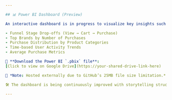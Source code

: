 ```yaml
---

## 📊 Power BI Dashboard (Preview)

An interactive dashboard is in progress to visualize key insights such as:

- Funnel Stage Drop-offs (View → Cart → Purchase)
- Top Brands by Number of Purchases
- Purchase Distribution by Product Categories
- Time-based User Activity Trends
- Average Purchase Metrics

🚀 **Download the Power BI `.pbix` file**:  
[Click to view on Google Drive](https://your-shared-drive-link-here)

📎 *Note: Hosted externally due to GitHub’s 25MB file size limitation.*

🛠️ The dashboard is being continuously improved with storytelling structure, colors, filters, and RFM segmentation in future updates.

---
```


